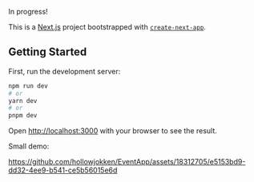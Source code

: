 In progress!

This is a [Next.js](https://nextjs.org/) project bootstrapped with [`create-next-app`](https://github.com/vercel/next.js/tree/canary/packages/create-next-app).

## Getting Started

First, run the development server:

```bash
npm run dev
# or
yarn dev
# or
pnpm dev
```

Open [http://localhost:3000](http://localhost:3000) with your browser to see the result.






Small demo: 

https://github.com/hollowjokken/EventApp/assets/18312705/e5153bd9-dd32-4ee9-b541-ce5b56015e6d

